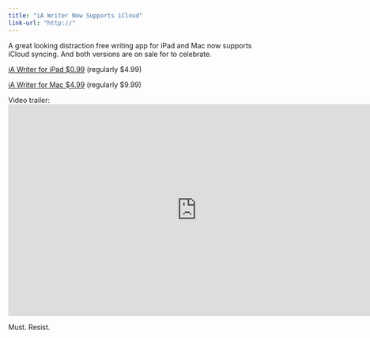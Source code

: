 ```yaml
---
title: "iA Writer Now Supports iCloud"
link-url: "http://"
---
```

<p>A great looking distraction free writing app for iPad and Mac now supports iCloud syncing. And both versions are on sale for to celebrate.</p>
<p><a href="http://click.linksynergy.com/fs-bin/stat?id=6PFrOqNV4B8&offerid=146261&type=3&subid=0&tmpid=1826&RD_PARM1=http%253A%252F%252Fitunes.apple.com%252Fca%252Fapp%252Fia-writer%252Fid392502056%253Fmt%253D8%2526uo%253D4%2526partnerId%253D30" target="itunes_store">iA Writer for iPad $0.99</a> (regularly $4.99)</p>
<p><a href="http://click.linksynergy.com/fs-bin/stat?id=6PFrOqNV4B8&offerid=146261&type=3&subid=0&tmpid=1826&RD_PARM1=http%253A%252F%252Fitunes.apple.com%252Fca%252Fapp%252Fia-writer%252Fid439623248%253Fmt%253D12%2526uo%253D4%2526partnerId%253D30" target="itunes_store">iA Writer for Mac $4.99</a> (regularly $9.99)</p>
<p>Video trailer:<br />
<iframe src="http://player.vimeo.com/video/24156534?title=0&amp;byline=0" width="761" height="428" frameborder="0" webkitAllowFullScreen mozallowfullscreen allowFullScreen></iframe></p>
<p>Must. Resist.</p>
